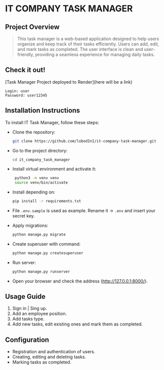 # IT COMPANY TASK MANAGER

## Project Overview

>This task manager is a web-based application designed to help users organize and keep track of their tasks efficiently. Users can add, edit, and mark tasks as completed. The user interface is clean and user-friendly, providing a seamless experience for managing daily tasks.

## Check it out!
[Task Manager Project deployed to Render](here will be a link)
```
Login: user
Password: user12345
```


## Installation Instructions

To install IT Task Manager, follow these steps:

- Clone the repository:

    ```bash
    git clone https://github.com/lobodInI/it-company-task-manager.git
    ```

- Go to the project directory:

    ```bash
    cd it_company_task_manager
    ```

- Install virtual environment and activate it:
   ```bash
    python3 -m venv venv
    source venv/bin/activate
   ```

- Install depending on:

    ```bash
    pip install -r requirements.txt
    ```
- File `.env.sample` is used as example. Rename it  -> `.env` and insert your secret key.
 
- Apply migrations:

    ```bash
    python manage.py migrate
    ```
  
- Create superuser with command:

    ```bash
    python manage.py createsuperuser
    ```
  
- Run server:

    ```bash
    python manage.py runserver
    ```

- Open your browser and check the address (http://127.0.0.1:8000/).

## Usage Guide

1. Sign in | Sing up.
2. Add an employee position.
3. Add tasks type.
4. Add new tasks, edit existing ones and mark them as completed.


## Configuration

- Registration and authentication of users.
- Creating, editing and deleting tasks.
- Marking tasks as completed.
